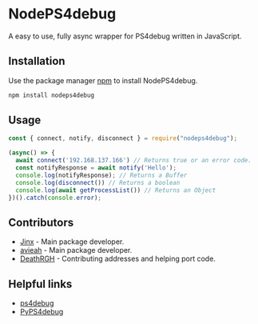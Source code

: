 # NodePS4debug

A easy to use, fully async wrapper for PS4debug written in JavaScript.

## Installation

Use the package manager [npm](https://nodejs.org/en/) to install NodePS4debug.

```bash
npm install nodeps4debug
```

## Usage

```javascript
const { connect, notify, disconnect } = require("nodeps4debug");

(async() => {
  await connect('192.168.137.166') // Returns true or an error code.
  const notifyResponse = await notify('Hello');
  console.log(notifyResponse); // Returns a Buffer
  console.log(disconnect()) // Returns a boolean
  console.log(await getProcessList()) // Returns an Object
})().catch(console.error);
```

## Contributors

- [Jinx](https://github.com/D5GY) - Main package developer.
- [avieah](https://github.com/Cykotic) - Main package developer.
- [DeathRGH](https://github.com/DeathRGH) - Contributing addresses and helping port code.

## Helpful links

- [ps4debug](https://github.com/jogolden/ps4debug)
- [PyPS4debug](https://github.com/Jay184/PyPS4debug)

